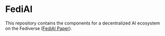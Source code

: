 # FediAI

This repository contains the components for a decentralized AI ecosystem on the Fediverse ([FediAI Paper](https://github.com/bluebbberry/FediAI/wiki/FediAI%E2%80%90Paper)).
